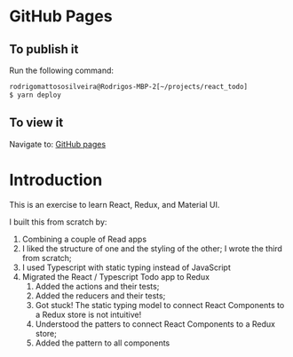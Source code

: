 # GitHub Pages
## To publish it
Run the following command:
````bash
rodrigomattososilveira@Rodrigos-MBP-2[~/projects/react_todo]
$ yarn deploy
````
## To view it
Navigate to: [GitHub pages](https://rodrigomattososilveira.github.io/react-redux-todo/)

# Introduction
This is an exercise to learn React, Redux, and Material UI.

I built this from scratch by:
1. Combining a couple of Read apps
  1. I liked the structure of one and the styling of the other; I wrote the third from scratch;
  1. I used Typescript with static typing instead of JavaScript
1. Migrated the React / Typescript Todo app to Redux
   1. Added the actions and their tests;
   1. Added the reducers and their tests;
   1. Got stuck! The static typing model to connect React Components to a Redux store is not intuitive!
   1. Understood the patters to connect React Components to a Redux store;
   1. Added the pattern to all components
